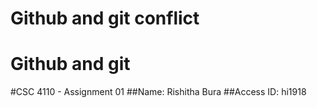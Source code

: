 # Github and git conflict
# Github and git
#CSC 4110 - Assignment 01
##Name: Rishitha Bura
##Access ID: hi1918


